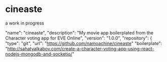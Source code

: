 # cineaste
a work in progress

  "name": "cineaste",
  "description": "My movie app boilerplated from the Character voting app for EVE Online",
  "version": "1.0.0",
  "repository": {
    "type": "git",
    "url": "https://github.com/namoachine/cineaste"
    "boilerplate": "http://sahatyalkabov.com/create-a-character-voting-app-using-react-nodejs-mongodb-and-socketio/"

